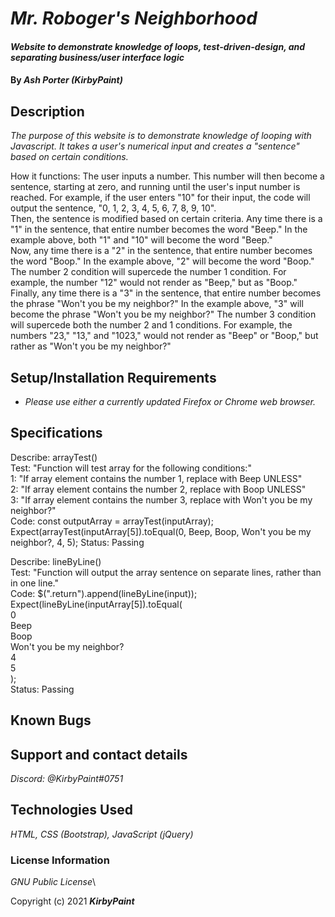 # _Mr. Roboger's Neighborhood_

#### _Website to demonstrate knowledge of loops, test-driven-design, and separating business/user interface logic_

#### By _**Ash Porter (KirbyPaint)**_

## Description

_The purpose of this website is to demonstrate knowledge of looping with Javascript. It takes a user's numerical input and creates a "sentence" based on certain conditions._

How it functions:
The user inputs a number. This number will then become a sentence, starting at zero, and running until the user's input number is reached. For example, if the user enters "10" for their input, the code will output the sentence, "0, 1, 2, 3, 4, 5, 6, 7, 8, 9, 10".\
Then, the sentence is modified based on certain criteria. Any time there is a "1" in the sentence, that entire number becomes the word "Beep." In the example above, both "1" and "10" will become the word "Beep."\
Now, any time there is a "2" in the sentence, that entire number becomes the word "Boop." In the example above, "2" will become the word "Boop." The number 2 condition will supercede the number 1 condition. For example, the number "12" would not render as "Beep," but as "Boop."\
Finally, any time there is a "3" in the sentence, that entire number becomes the phrase "Won't you be my neighbor?" In the example above, "3" will become the phrase "Won't you be my neighbor?" The number 3 condition will supercede both the number 2 and 1 conditions. For example, the numbers "23," "13," and "1023," would not render as "Beep" or "Boop," but rather as "Won't you be my neighbor?"

## Setup/Installation Requirements

* _Please use either a currently updated Firefox or Chrome web browser._

## Specifications

Describe: arrayTest()\
Test: "Function will test array for the following conditions:"\
1: "If array element contains the number 1, replace with Beep UNLESS"\
2: "If array element contains the number 2, replace with Boop UNLESS"\
3: "If array element contains the number 3, replace with Won't you be my neighbor?"\
Code: const outputArray = arrayTest(inputArray);\
Expect(arrayTest(inputArray[5]).toEqual(0, Beep, Boop, Won't you be my neighbor?, 4, 5);
Status: Passing

Describe: lineByLine()\
Test: "Function will output the array sentence on separate lines, rather than in one line."\
Code: $(".return").append(lineByLine(input));\
Expect(lineByLine(inputArray[5]).toEqual(\
0\
Beep\
Boop\
Won't you be my neighbor?\
4\
5\
);\
Status: Passing

## Known Bugs

## Support and contact details

_Discord: @KirbyPaint#0751_

## Technologies Used

_HTML, CSS (Bootstrap), JavaScript (jQuery)_

### License Information

_GNU Public License_\

Copyright (c) 2021 **_KirbyPaint_**